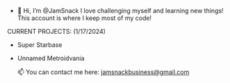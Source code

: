 - 👋 Hi, I’m @JamSnack
I love challenging myself and learning new things! This account is where I keep most of my code!


CURRENT PROJECTS: (1/17/2024)
- Super Starbase
- Unnamed Metroidvania

  📫 You can contact me here: jamsnackbusiness@gmail.com

<!---
JamSnack/JamSnack is a ✨ special ✨ repository because its `README.md` (this file) appears on your GitHub profile.
You can click the Preview link to take a look at your changes.
--->
